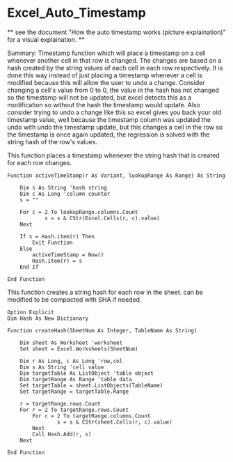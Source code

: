 # Excel_Auto_Timestamp

** see the document "How the auto timestamp works (picture explaination)" for a visual explaination. **

Summary: Timestamp function which will place a timestamp on a cell whenever another cell in that row is changed. The changes are based on a hash created by the string values of each cell in each row respectively. It is done this way instead of just placing a timestamp whenever a cell is modified because this will allow the user to undo a change. Consider changing a cell's value from 0 to 0, the value in the hash has not changed so the timestamp will not be updated, but excel detects this as a modification so without the hash the timestamp would update. Also consider trying to undo a change like this so excel gives you back your old timestamp value, well because the timestamp column was updated the undo with undo the timestamp update, but this changes a cell in the row so the timestamp is once again updated, the regression is solved with the string hash of the row's values.


This function places a timestamp whenever the string hash that is created for each row changes.

    Function activeTimeStamp(r As Variant, lookupRange As Range) As String

        Dim s As String 'hash string
        Dim c As Long 'column counter
        s = ""

        For c = 2 To lookupRange.columns.Count
                s = s & CStr(Excel.Cells(r, c).value)
        Next

        If s = Hash.item(r) Then
            Exit Function
        Else
            activeTimeStamp = Now()
            Hash.item(r) = s
        End If
    
    End Function
    
This function creates a string hash for each row in the sheet. can be modified to be compacted with SHA if needed.

    Option Explicit
    Dim Hash As New Dictionary
    
    Function createHash(SheetNum As Integer, TableName As String)
    
        Dim sheet As Worksheet 'worksheet
        Set sheet = Excel.Worksheets(SheetNum)

        Dim r As Long, c As Long 'row,col
        Dim s As String 'cell value
        Dim targetTable As ListObject 'table object
        Dim targetRange As Range 'table data
        Set targetTable = sheet.ListObjects(TableName)
        Set targetRange = targetTable.Range

        r = targetRange.rows.Count
        For r = 2 To targetRange.rows.Count
            For c = 2 To targetRange.columns.Count
                    s = s & CStr(sheet.Cells(r, c).value)
            Next
            Call Hash.Add(r, s)
        Next

    End Function
